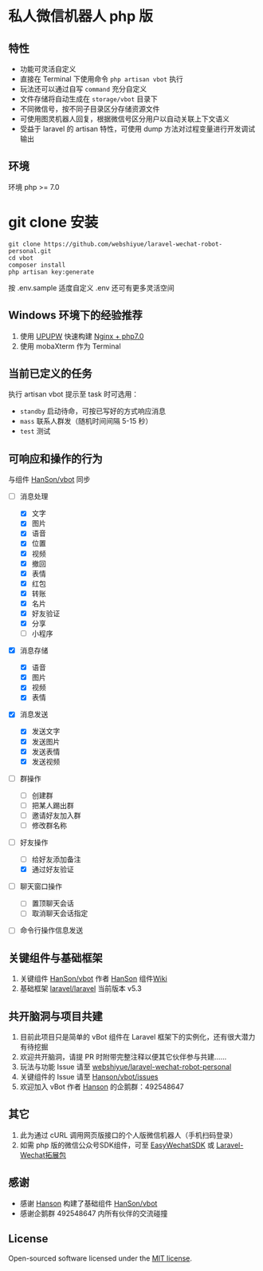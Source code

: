 # 私人微信机器人 php 版


## 特性

* 功能可灵活自定义
* 直接在 Terminal 下使用命令 `php artisan vbot` 执行
* 玩法还可以通过自写 `command` 充分自定义
* 文件存储将自动生成在 `storage/vbot` 目录下
* 不同微信号，按不同子目录区分存储资源文件
* 可使用图灵机器人回复，根据微信号区分用户以自动关联上下文语义
* 受益于 laravel 的 artisan 特性，可使用 dump 方法对过程变量进行开发调试输出


## 环境

环境 php >= 7.0


# git clone 安装

```
git clone https://github.com/webshiyue/laravel-wechat-robot-personal.git
cd vbot
composer install
php artisan key:generate
```

按 .env.sample 适度自定义 .env 还可有更多灵活空间


## Windows 环境下的经验推荐

1. 使用 [UPUPW](http://www.upupw.net/) 快速构建 [Nginx + php7.0](http://www.upupw.net/Nginx/)
2. 使用 mobaXterm 作为 Terminal


## 当前已定义的任务
 
执行 artisan vbot 提示至 task 时可选用：

* `standby` 启动待命，可按已写好的方式响应消息
* `mass` 联系人群发（随机时间间隔 5-15 秒）
* `test` 测试


## 可响应和操作的行为

与组件 [HanSon/vbot](https://github.com/HanSon/vbot/wiki) 同步

- [ ] 消息处理
  - [x] 文字
  - [x] 图片
  - [x] 语音
  - [x] 位置
  - [x] 视频
  - [x] 撤回
  - [x] 表情
  - [x] 红包
  - [x] 转账
  - [x] 名片
  - [x] 好友验证
  - [x] 分享
  - [ ] 小程序
  
- [x] 消息存储
  - [x] 语音
  - [x] 图片
  - [x] 视频
  - [x] 表情

- [x] 消息发送
  - [x] 发送文字
  - [x] 发送图片
  - [x] 发送表情
  - [x] 发送视频

- [ ] 群操作
  - [ ] 创建群
  - [ ] 把某人踢出群
  - [ ] 邀请好友加入群
  - [ ] 修改群名称
  
- [ ] 好友操作
  - [ ] 给好友添加备注
  - [x] 通过好友验证

- [ ] 聊天窗口操作
  - [ ] 置顶聊天会话
  - [ ] 取消聊天会话指定
  
- [ ] 命令行操作信息发送


## 关键组件与基础框架

1. 关键组件 [HanSon/vbot](https://github.com/HanSon/vbot) 作者 [HanSon](https://github.com/HanSon) 组件[Wiki](https://github.com/HanSon/vbot/wiki)
2. 基础框架 [laravel/laravel](https://github.com/laravel/laravel) 当前版本 v5.3


## 共开脑洞与项目共建

1. 目前此项目只是简单的 vBot 组件在 Laravel 框架下的实例化，还有很大潜力有待挖掘
2. 欢迎共开脑洞，请提 PR 时附带完整注释以便其它伙伴参与共建……
3. 玩法与功能 Issue 请至 [webshiyue/laravel-wechat-robot-personal](https://github.com/webshiyue/laravel-wechat-robot-personal/issues)
4. 关键组件的 Issue 请至 [Hanson/vbot/issues](https://github.com/HanSon/vbot/issues)
5. 欢迎加入 vBot 作者 [Hanson](https://github.com/HanSon) 的企鹅群：492548647


## 其它

1. 此为通过 cURL 调用网页版接口的个人版微信机器人（手机扫码登录）
2. 如需 php 版的微信公众号SDK组件，可至 [EasyWechatSDK](https://github.com/overtrue/wechat) 或 [Laravel-Wechat拓展包](https://github.com/overtrue/laravel-wechat)


## 感谢

* 感谢 [Hanson](https://github.com/HanSon) 构建了基础组件 [HanSon/vbot](https://github.com/HanSon/vbot)
* 感谢企鹅群 492548647 内所有伙伴的交流碰撞


## License

Open-sourced software licensed under the [MIT license](http://opensource.org/licenses/MIT).
